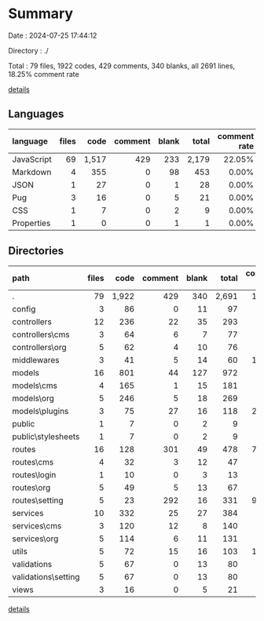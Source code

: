 # Summary

Date : 2024-07-25 17:44:12

Directory : ./

Total : 79 files,  1922 codes, 429 comments, 340 blanks, all 2691 lines, 18.25% comment rate

[details](details.md)

## Languages
| language | files | code | comment | blank | total | comment rate |
| :--- | ---: | ---: | ---: | ---: | ---: | ---: |
| JavaScript | 69 | 1,517 | 429 | 233 | 2,179 | 22.05% |
| Markdown | 4 | 355 | 0 | 98 | 453 | 0.00% |
| JSON | 1 | 27 | 0 | 1 | 28 | 0.00% |
| Pug | 3 | 16 | 0 | 5 | 21 | 0.00% |
| CSS | 1 | 7 | 0 | 2 | 9 | 0.00% |
| Properties | 1 | 0 | 0 | 1 | 1 | 0.00% |

## Directories
| path | files | code | comment | blank | total | comment rate |
| :--- | ---: | ---: | ---: | ---: | ---: | ---: |
| . | 79 | 1,922 | 429 | 340 | 2,691 | 18.25% |
| config | 3 | 86 | 0 | 11 | 97 | 0.00% |
| controllers | 12 | 236 | 22 | 35 | 293 | 8.53% |
| controllers\cms | 3 | 64 | 6 | 7 | 77 | 8.57% |
| controllers\org | 5 | 62 | 4 | 10 | 76 | 6.06% |
| middlewares | 3 | 41 | 5 | 14 | 60 | 10.87% |
| models | 16 | 801 | 44 | 127 | 972 | 5.21% |
| models\cms | 4 | 165 | 1 | 15 | 181 | 0.60% |
| models\org | 5 | 246 | 5 | 18 | 269 | 1.99% |
| models\plugins | 3 | 75 | 27 | 16 | 118 | 26.47% |
| public | 1 | 7 | 0 | 2 | 9 | 0.00% |
| public\stylesheets | 1 | 7 | 0 | 2 | 9 | 0.00% |
| routes | 16 | 128 | 301 | 49 | 478 | 70.16% |
| routes\cms | 4 | 32 | 3 | 12 | 47 | 8.57% |
| routes\login | 1 | 10 | 0 | 3 | 13 | 0.00% |
| routes\org | 5 | 49 | 5 | 13 | 67 | 9.26% |
| routes\setting | 5 | 23 | 292 | 16 | 331 | 92.70% |
| services | 10 | 332 | 25 | 27 | 384 | 7.00% |
| services\cms | 3 | 120 | 12 | 8 | 140 | 9.09% |
| services\org | 5 | 114 | 6 | 11 | 131 | 5.00% |
| utils | 5 | 72 | 15 | 16 | 103 | 17.24% |
| validations | 5 | 67 | 0 | 13 | 80 | 0.00% |
| validations\setting | 5 | 67 | 0 | 13 | 80 | 0.00% |
| views | 3 | 16 | 0 | 5 | 21 | 0.00% |

[details](details.md)